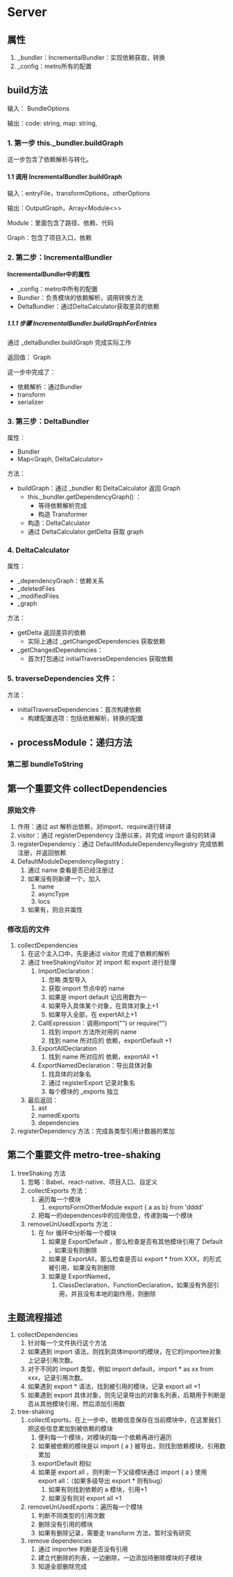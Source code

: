 # Server



## 属性

1. _bundler：IncrementalBundler：实现依赖获取，转换
2. _config：metro所有的配置



## build方法

输入： BundleOptions

输出：code: string, map: string,

### 1. 第一步 this._bundler.buildGraph

这一步包含了依赖解析与转化。

#### 1.1 调用 IncrementalBundler.buildGraph

输入：entryFile，transformOptions，otherOptions

输出：OutputGraph，Array<Module<>>



Module：里面包含了路径、依赖、代码

Graph：包含了项目入口，依赖



### 2. 第二步：IncrementalBundler

 **IncrementalBundler中的属性**

- _config：metro中所有的配置
- Bundler：负责模块的依赖解析，调用转换方法
- DeltaBundler：通过DeltaCalculator获取差异的依赖



##### 1.1.1 步骤 IncrementalBundler.buildGraphForEntries 

通过 _deltaBundler.buildGraph 完成实际工作

返回值： Graph

这一步中完成了：

- 依赖解析：通过Bundler
- transform
- serializer



### 3. 第三步：DeltaBundler

属性：

- Bundler
- Map<Graph<T>, DeltaCalculator<T>>

方法：

- buildGraph：通过 _bundler 和 DeltaCalculator 返回 Graph
  - this._bundler.getDependencyGraph() ：
    - 等待依赖解析完成
    - 构造 Transformer
  - 构造：DeltaCalculator
  - 通过 DeltaCalculator.getDelta 获取 graph



### 4. DeltaCalculator

属性：

- _dependencyGraph：依赖关系
- _deletedFiles
- _modifiedFiles
- _graph



方法：

- getDelta 返回差异的依赖
  - 实际上通过 _getChangedDependencies 获取依赖
- _getChangedDependencies：
  - 首次打包通过 initialTraverseDependencies 获取依赖



### 5.  traverseDependencies 文件：

方法：

- initialTraverseDependencies：首次构建依赖
  - 构建配置选项：包括依赖解析，转换的配置
- processModule：递归方法
  - 













### 第二部 bundleToString



## 第一个重要文件 collectDependencies

### 原始文件

1. 作用：通过 ast 解析出依赖，对import、require进行转译
2. visitor：通过 registerDependency 注册以来，并完成 import 语句的转译
3. registerDependency：通过 DefaultModuleDependencyRegistry 完成依赖注册，并返回依赖
4. DefaultModuleDependencyRegistry：
   1. 通过 name 查看是否已经注册过
   2. 如果没有则新建一个，加入
      1. name
      2. asyncType
      3. locs
   3. 如果有，则合并属性

### 修改后的文件

1. collectDependencies
   1. 在这个主入口中，先是通过 visitor 完成了依赖的解析
   2. 通过 treeShakingVisitor 对 import 和 export 进行处理
      1. ImportDeclaration：
         1. 忽略 类型导入
         2. 获取 import 节点中的 name
         3. 如果是 import default 记应用数为一
         4. 如果导入具体某个对象，在具体对象上+1
         5. 如果导入全部，在 expertAll上+1
      2. CallExpression：调用import("") or require("")
         1. 找到 import 方法所对用的 name
         2. 找到 name 所对应的 依赖，exportDefault +1
      3. ExportAllDeclaration
         1. 找到 name 所对应的 依赖，exportAll +1
      4. ExportNamedDeclaration：导出具体对象
         1. 找具体的对象名
         2. 通过 registerExport 记录对象名
         3. 每个模块的 _exports 独立
   3. 最后返回：
      1. ast
      2. namedExports
      3. dependencies
2. registerDependency 方法：完成各类型引用计数器的累加



## 第二个重要文件 metro-tree-shaking

1. treeShaking 方法
   1. 忽略：Babel、react-native、项目入口、自定义
   2. collectExports 方法：
      1. 遍历每一个模块
         1. exportsFormOtherModule export { a as b} from 'dddd'
      2. 把每一的dependences中的应用信息，传递到每一个模块
   3. removeUnUsedExports 方法：
      1. 在 for 循环中分析每一个模块
         1. 如果是 ExportDefault ，那么检查是否有其他模块引用了 Default ，如果没有则删除
         2. 如果是 ExportAll，那么检查是否以 export * from XXX，的形式被引用，如果没有则删除
         3. 如果是 ExportNamed，
            1. ClassDeclaration、FunctionDeclaration，如果没有外部引用，并且没有本地的副作用，则删除

## 主题流程描述

1. collectDependencies
   1. 针对每一个文件执行这个方法
   2. 如果遇到 import 语法，则找到具体import的模块，在它的importee对象上记录引用次数。
   3. 对于不同的 import 类型，例如 import default，import * as xx from xxx，记录引用次数。
   4. 如果遇到 export * 语法，找到被引用的模块，记录 export all +1
   5. 如果遇到 export 具体对象，则先记录导出的对象名列表，后期用于判断是否从其他模块引用，然后添加引用数
2. tree-shaking
   1. collectExports，在上一步中，依赖信息保存在当前模块中，在这里我们把这些信息累加到被依赖的模块
      1. 便利每一个模块，对模块的每一个依赖再进行遍历
      2. 如果被依赖的模块是以 import { a } 被导出，则找到依赖模块，引用数累加
      3. exportDefault 相似
      4. 如果是 export all ，则判断一下父级模块通过 import { a } 使用 export all：（如果多级导出 export * 则有bug）
         1. 如果有则找到依赖的 a 模块，引用+1
         2. 如果没有则对 export all +1
   2. removeUnUsedExports：遍历每一个模块
      1. 判断不同类型的引用次数
      2. 删除没有引用的模块
      3. 如果有删除记录，需要走 transform 方法，暂时没有研究 
   3. remove dependencies
      1. 通过 importee 判断是否没有引用
      2. 建立代删除的列表，一边删除，一边添加待删除模块的子模块
      3. 知道全部删除完成
